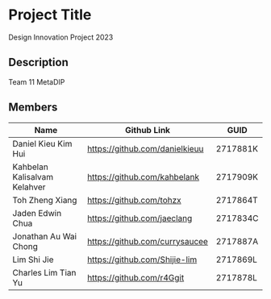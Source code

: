 # Project Title

Design Innovation Project 2023

## Description

Team 11 MetaDIP

## Members

| Name                         | Github Link                    | GUID     |
| ---------------------------- | ------------------------------ | -------- |
| Daniel Kieu Kim Hui          | https://github.com/danielkieuu | 2717881K |
| Kahbelan Kalisalvam Kelahver | https://github.com/kahbelank   | 2717909K |
| Toh Zheng Xiang              | https://github.com/tohzx       | 2717864T |
| Jaden Edwin Chua             | https://github.com/jaeclang    | 2717834C |
| Jonathan Au Wai Chong        | https://github.com/currysaucee | 2717887A |
| Lim Shi Jie                  | https://github.com/Shijie-lim  | 2717869L |
| Charles Lim Tian Yu          | https://github.com/r4Ggit      | 2717878L |
